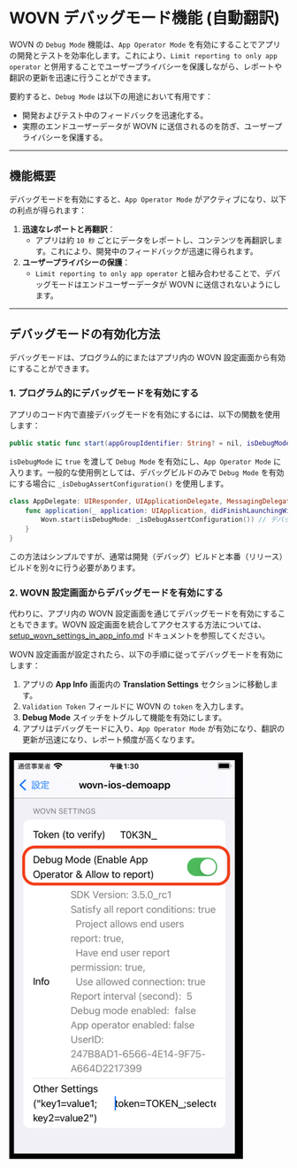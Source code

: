 # WOVN デバッグモード機能 (自動翻訳)

WOVN の `Debug Mode` 機能は、`App Operator Mode` を有効にすることでアプリの開発とテストを効率化します。これにより、`Limit reporting to only app operator` と併用することでユーザープライバシーを保護しながら、レポートや翻訳の更新を迅速に行うことができます。

要約すると、`Debug Mode` は以下の用途において有用です：

- 開発およびテスト中のフィードバックを迅速化する。
- 実際のエンドユーザーデータが WOVN に送信されるのを防ぎ、ユーザープライバシーを保護する。

---

## 機能概要

デバッグモードを有効にすると、`App Operator Mode` がアクティブになり、以下の利点が得られます：

1. **迅速なレポートと再翻訳**：
   - アプリは約 `10 秒` ごとにデータをレポートし、コンテンツを再翻訳します。これにより、開発中のフィードバックが迅速に得られます。
2. **ユーザープライバシーの保護**：
   - `Limit reporting to only app operator` と組み合わせることで、デバッグモードはエンドユーザーデータが WOVN に送信されないようにします。

---

## デバッグモードの有効化方法

デバッグモードは、プログラム的にまたはアプリ内の WOVN 設定画面から有効にすることができます。

### 1. プログラム的にデバッグモードを有効にする

アプリのコード内で直接デバッグモードを有効にするには、以下の関数を使用します：

```swift
public static func start(appGroupIdentifier: String? = nil, isDebugMode: Bool = false, autoTranslateUIKit: Bool = true)
```

`isDebugMode` に `true` を渡して `Debug Mode` を有効にし、`App Operator Mode` に入ります。一般的な使用例としては、デバッグビルドのみで `Debug Mode` を有効にする場合に `_isDebugAssertConfiguration()` を使用します。

```swift
class AppDelegate: UIResponder, UIApplicationDelegate, MessagingDelegate, UNUserNotificationCenterDelegate {
    func application(_ application: UIApplication, didFinishLaunchingWithOptions launchOptions: [UIApplication.LaunchOptionsKey: Any]?) -> Bool {
        Wovn.start(isDebugMode: _isDebugAssertConfiguration()) // デバッグビルドに基づいてデバッグモードを有効化
    }
}
```

この方法はシンプルですが、通常は開発（デバッグ）ビルドと本番（リリース）ビルドを別々に行う必要があります。

### 2. WOVN 設定画面からデバッグモードを有効にする

代わりに、アプリ内の WOVN 設定画面を通じてデバッグモードを有効にすることもできます。WOVN 設定画面を統合してアクセスする方法については、[setup_wovn_settings_in_app_info.md](./setup_wovn_settings_in_app_info.md) ドキュメントを参照してください。

WOVN 設定画面が設定されたら、以下の手順に従ってデバッグモードを有効にします：

1. アプリの **App Info** 画面内の **Translation Settings** セクションに移動します。
2. `Validation Token` フィールドに WOVN の `token` を入力します。
3. **Debug Mode** スイッチをトグルして機能を有効にします。
4. アプリはデバッグモードに入り、`App Operator Mode` が有効になり、翻訳の更新が迅速になり、レポート頻度が高くなります。

![WOVN 設定画面のデバッグモード](./assets/debug_mode_in_wovn_settings_screen.png)
